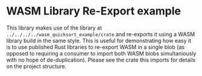 # WASM Library Re-Export example

This library makes use of the library at `../../../../wasm_quicksort_example/crate` and re-exports it using a WASM library build in the same style. This is useful for demonstrating how easy it is to use published Rust libraries to re-export WASM in a single blob (as opposed to requiring a consumer to import both WASM blobs simultaniously with no hope of de-duplication). Please see the crate this imports for details on the project structure.
